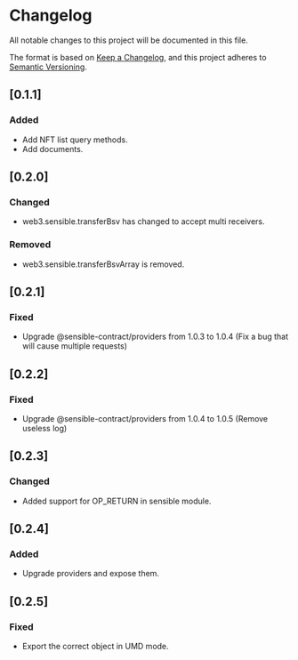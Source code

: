 # Changelog

All notable changes to this project will be documented in this file.

The format is based on [Keep a Changelog](https://keepachangelog.com/en/1.0.0/), 
and this project adheres to [Semantic Versioning](https://semver.org/spec/v2.0.0.html).

<!-- EXAMPLE

## [1.0.0]

### Added

* I've added feature XY (#1000)

### Changed

* I've cleaned up XY (#1000)

### Deprecated

* I've deprecated XY (#1000)

### Removed

* I've removed XY (#1000)

### Fixed

* I've fixed XY (#1000)

### Security

* I've improved the security in XY (#1000)

-->

## [0.1.1]

### Added

* Add NFT list query methods.
* Add documents.

## [0.2.0]

### Changed

* web3.sensible.transferBsv has changed to accept multi receivers.

### Removed

* web3.sensible.transferBsvArray is removed.

## [0.2.1]

### Fixed

* Upgrade @sensible-contract/providers from 1.0.3 to 1.0.4 (Fix a bug that will cause multiple requests)

## [0.2.2]

### Fixed

* Upgrade @sensible-contract/providers from 1.0.4 to 1.0.5 (Remove useless log)

## [0.2.3]

### Changed

* Added support for OP_RETURN in sensible module.

## [0.2.4]

### Added

* Upgrade providers and expose them.

## [0.2.5]

### Fixed 

* Export the correct object in UMD mode.
